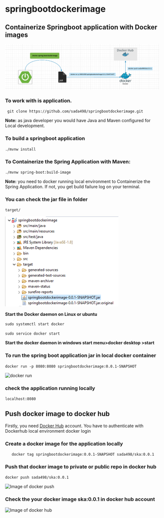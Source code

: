 # springbootdockerimage
 ## Containerize Springboot application with Docker images
 ![main](https://github.com/sada498/springbootdockerimage/blob/master/src/main/resources/static/images/main.PNG)
 ### To work with is application.
     git clone https://github.com/sada498/springbootdockerimage.git

   **Note:** as java developer you would have Java and Maven configured for Local development.

###  To build a springboot application 
    ./mvnw install
###  To Containerize the Spring Application with Maven:
    ./mvnw spring-boot:build-image
    
   **Note:** you need to docker running local environment to Containerize the Spring Application. If not, you get build failure log on     your terminal.

### You can check the jar file in folder 
    target/
![Image of target](https://github.com/sada498/springbootdockerimage/blob/master/src/main/resources/static/images/target%20folder.PNG)

  **Start the Docker daemon on Linux  or ubuntu**
  
   ```sudo systemctl start docker ```
   
   ```sudo service docker start ```
   
   **Start the docker daemon in windows start menu>docker desktop >start**

### To run the spring boot application jar in local docker container
    docker run -p 8080:8080 springbootdockerimage:0.0.1-SNAPSHOT
![docker run](https://github.com/sada498/springbootdockerimage/blob/master/src/main/resources/static/images/docker%20run.PNG)
### check the application running locally
    localhost:8080
## Push docker image to docker hub
 Firstly, you need [Docker Hub](https://hub.docker.com/) account. 
 You have to authenticate with Dockerhub local environment
   docker login
 
### Create a docker image for the application locally
	   docker tag springbootdockerimage:0.0.1-SNAPSHOT sada498/ska:0.0.1
### Push that docker image to private or public repo in docker hub
    docker push sada498/ska:0.0.1
![Image of docker push](https://github.com/sada498/springbootdockerimage/blob/master/src/main/resources/static/images/docker%20push.PNG)
### Check the your docker image ska:0.0.1 in docker hub account
![Image of docker hub](https://github.com/sada498/springbootdockerimage/blob/master/src/main/resources/static/images/docker%20hub.PNG)
